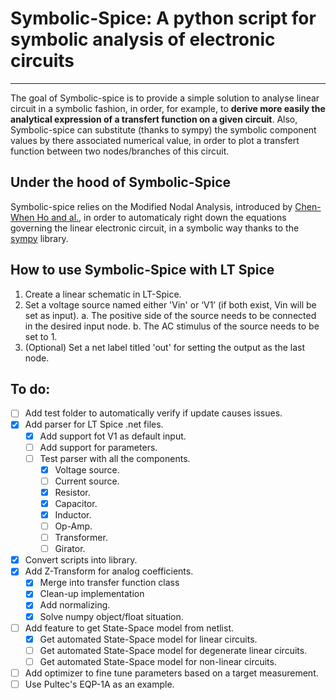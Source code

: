# Symbolic-Spice: A python script for symbolic analysis of electronic circuits
---

The goal of Symbolic-spice is to provide a simple solution to analyse linear circuit in a symbolic fashion, in order, for example, to **derive more easily the analytical expression of a transfert function on a given circuit**. Also, Symbolic-spice can substitute (thanks to sympy) the symbolic component values by there associated numerical value, in order to plot a transfert function between two nodes/branches of this circuit.

## Under the hood of Symbolic-Spice

Symbolic-spice relies on the Modified Nodal Analysis, introduced by [Chen-When Ho and al.](https://cseweb.ucsd.edu/classes/fa04/cse245/Reading/MNA.pdf), in order to automaticaly right down the equations governing the linear electronic circuit, in a symbolic way thanks to the [sympy](https://github.com/sympy/sympy) library.

## How to use Symbolic-Spice with LT Spice
1. Create a linear schematic in LT-Spice.
2. Set a voltage source named either 'Vin' or ‘V1’ (if both exist, Vin will be set as input).
    a. The positive side of the source needs to be connected in the desired input node.
    b. The AC stimulus of the source needs to be set to 1.
3. (Optional) Set a net label titled 'out' for setting the output as the last node.

## To do:
- [ ] Add test folder to automatically verify if update causes issues.
- [x] Add parser for LT Spice .net files.
	- [x] Add support fot V1 as default input.
    - [ ] Add support for parameters.
    - [ ] Test parser with all the components.
		- [x] Voltage source.
		- [ ] Current source.
		- [x] Resistor.
		- [x] Capacitor.
		- [x] Inductor.
		- [ ] Op-Amp.
		- [ ] Transformer.
		- [ ] Girator.
- [x] Convert scripts into library.
- [x] Add Z-Transform for analog coefficients.
    - [x] Merge into transfer function class
    - [x] Clean-up implementation
    - [x] Add normalizing.
    - [x] Solve numpy object/float situation.
- [ ] Add feature to get State-Space model from netlist.
	- [x] Get automated State-Space model for linear circuits.
 	- [ ] Get automated State-Space model for degenerate linear circuits.
  	- [ ] Get automated State-Space model for non-linear circuits. 
- [ ] Add optimizer to fine tune parameters based on a target measurement.
- [ ] Use Pultec's EQP-1A as an example.
